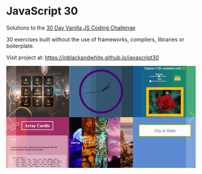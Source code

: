# JavaScript 30

Solutions to the [30 Day Vanilla JS Coding Challenge](https://javascript30.com/)

30 exercises built without the use of frameworks, compilers, libraries or boilerplate.

Visit project at:
https://inblackandwhite.github.io/javascript30

![](./img/portfolio.gif)
